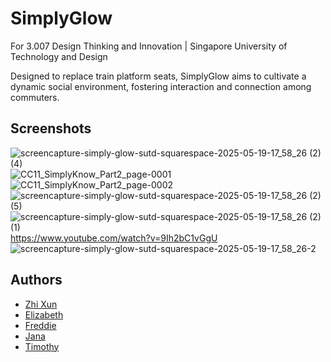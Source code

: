 
# SimplyGlow

For 3.007 Design Thinking and Innovation | Singapore University of Technology and Design

Designed to replace train platform seats, SimplyGlow aims to cultivate a dynamic social environment, fostering interaction and connection among commuters.


## Screenshots
![screencapture-simply-glow-sutd-squarespace-2025-05-19-17_58_26 (2) (4)](https://github.com/user-attachments/assets/825f0744-fff2-4ec4-b60c-6ac17a80131a)
![CC11_SimplyKnow_Part2_page-0001](https://github.com/user-attachments/assets/06f25ad7-bd02-4752-ace7-99c52dc97229)
![CC11_SimplyKnow_Part2_page-0002](https://github.com/user-attachments/assets/1a2bca3e-84d8-48cc-974c-5716195767cb)
![screencapture-simply-glow-sutd-squarespace-2025-05-19-17_58_26 (2) (5)](https://github.com/user-attachments/assets/0e923090-01f6-47b5-829b-b1137f2a7bae)
![screencapture-simply-glow-sutd-squarespace-2025-05-19-17_58_26 (2) (1)](https://github.com/user-attachments/assets/45cb838c-3924-44df-a189-0431eaf79962)
https://www.youtube.com/watch?v=9Ih2bC1vGgU
![screencapture-simply-glow-sutd-squarespace-2025-05-19-17_58_26-2](https://github.com/user-attachments/assets/d1849f53-8561-4334-b923-bbc469714811)

## Authors

- [Zhi Xun](https://github.com/zed-ex)
- [Elizabeth](https://github.com/ELIBERP)
- [Freddie](https://github.com/FredSterz)
- [Jana](https://github.com/janaleong)
- [Timothy](https://github.com/lolkabash)


